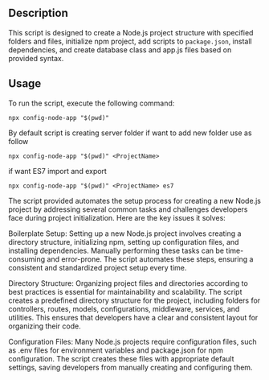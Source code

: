 
  

## Description

This script is designed to create a Node.js project structure with specified folders and files, initialize npm project, add scripts to `package.json`, install dependencies, and create database class and app.js files based on provided syntax.

  

## Usage

To run the script, execute the following command:

  

    npx config-node-app "$(pwd)"

  

By default script is creating server folder if want to add new folder use as follow

  

    npx config-node-app "$(pwd)" <ProjectName>

  

if want ES7 import and export

  

    npx config-node-app "$(pwd)" <ProjectName> es7

  
  

The script provided automates the setup process for creating a new Node.js project by addressing several common tasks and challenges developers face during project initialization. Here are the key issues it solves:

  

Boilerplate Setup: Setting up a new Node.js project involves creating a directory structure, initializing npm, setting up configuration files, and installing dependencies. Manually performing these tasks can be time-consuming and error-prone. The script automates these steps, ensuring a consistent and standardized project setup every time.

  

Directory Structure: Organizing project files and directories according to best practices is essential for maintainability and scalability. The script creates a predefined directory structure for the project, including folders for controllers, routes, models, configurations, middleware, services, and utilities. This ensures that developers have a clear and consistent layout for organizing their code.

  

Configuration Files: Many Node.js projects require configuration files, such as .env files for environment variables and package.json for npm configuration. The script creates these files with appropriate default settings, saving developers from manually creating and configuring them.
